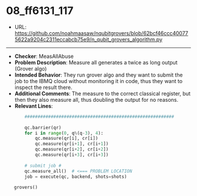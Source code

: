 # 08_ff6131_117
 - URL: https://github.com/noahmaasaw/nqubitgrovers/blob/62bcf46ccc400775622a9204c2311eccabcb75e9/n_qubit_grovers_algorithm.py
---
 - **Checker**: MeasAllAbuse
 - **Problem Description**: Measure all generates a twice as long output (Grover algo)
 - **Intended Behavior**: They run grover algo and they want to submit the job to the IBMQ cloud without monitoring it in code, thus they want to inspect the result there.
 - **Additional Comments**: The measure to the correct classical register, but then they also measure all, thus doubling the output for no reasons.
 - **Relevant Lines**:
```python
       #########################################################
   
       qc.barrier(qr)
       for i in range(0, q%(q-3), 4):
           qc.measure(qr[i], cr[i])
           qc.measure(qr[i+1], cr[i+1])
           qc.measure(qr[i+2], cr[i+2])
           qc.measure(qr[i+3], cr[i+3])
   
       # submit job #
       qc.measure_all()  # <=== PROBLEM LOCATION
       job = execute(qc, backend, shots=shots)
   
   grovers()
```